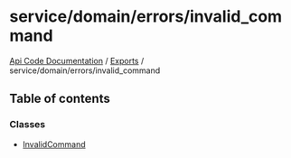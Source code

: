# service/domain/errors/invalid\_command
 
[Api Code Documentation](../README.md) / [Exports](../modules.md) / service/domain/errors/invalid\_command

## Table of contents

### Classes

- [InvalidCommand](../classes/service_domain_errors_invalid_command.InvalidCommand.md)
